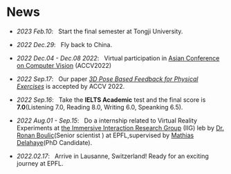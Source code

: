 # News

- *2023 Feb.10*: &nbsp; Start the final semester at Tongji University.

- *2022 Dec.29*: &nbsp; Fly back to China.

- *2022 Dec.04 - Dec.08 2022*: &nbsp; Virtual participation in  [Asian Conference on Computer Vision](https://accv2022.org/en/default.asp) (ACCV2022)

- *2022 Sep.17*: &nbsp; Our paper [*3D Pose Based Feedback for Physical Exercises*](https://senakicir.github.io/projects/exercise_feedback) is accepted by ACCV 2022.

- *2022 Sep.16*: &nbsp; Take the **IELTS Academic** test and the final score is **7.0**(Listening 7.0, Reading 8.0, Writing 6.0, Speanking 6.5).  
  
- *2022 Aug.01 - Sep.15*: &nbsp; Do a internship related to Virtual Reality Experiments at [the Immersive Interaction Research Group](https://www.epfl.ch/labs/iig/) (IIG) leb by  [Dr. Ronan Boulic](https://people.epfl.ch/104608?lang=en)(Senior scientist
) at EPFL,supervised by [Mathias Delahaye](https://people.epfl.ch/mathias.delahaye?lang=en)(PhD Candidate).

- *2022.02.17*: &nbsp; Arrive in Lausanne, Switzerland! Ready for an exciting journey at EPFL.
